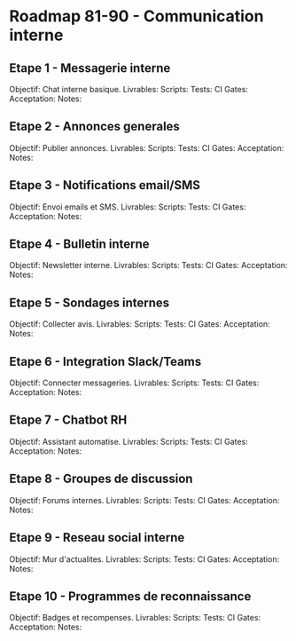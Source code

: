 # Roadmap 81-90 - Communication interne

## Etape 1 - Messagerie interne
Objectif: Chat interne basique.
Livrables:
Scripts:
Tests:
CI Gates:
Acceptation:
Notes:

## Etape 2 - Annonces generales
Objectif: Publier annonces.
Livrables:
Scripts:
Tests:
CI Gates:
Acceptation:
Notes:

## Etape 3 - Notifications email/SMS
Objectif: Envoi emails et SMS.
Livrables:
Scripts:
Tests:
CI Gates:
Acceptation:
Notes:

## Etape 4 - Bulletin interne
Objectif: Newsletter interne.
Livrables:
Scripts:
Tests:
CI Gates:
Acceptation:
Notes:

## Etape 5 - Sondages internes
Objectif: Collecter avis.
Livrables:
Scripts:
Tests:
CI Gates:
Acceptation:
Notes:

## Etape 6 - Integration Slack/Teams
Objectif: Connecter messageries.
Livrables:
Scripts:
Tests:
CI Gates:
Acceptation:
Notes:

## Etape 7 - Chatbot RH
Objectif: Assistant automatise.
Livrables:
Scripts:
Tests:
CI Gates:
Acceptation:
Notes:

## Etape 8 - Groupes de discussion
Objectif: Forums internes.
Livrables:
Scripts:
Tests:
CI Gates:
Acceptation:
Notes:

## Etape 9 - Reseau social interne
Objectif: Mur d'actualites.
Livrables:
Scripts:
Tests:
CI Gates:
Acceptation:
Notes:

## Etape 10 - Programmes de reconnaissance
Objectif: Badges et recompenses.
Livrables:
Scripts:
Tests:
CI Gates:
Acceptation:
Notes:
